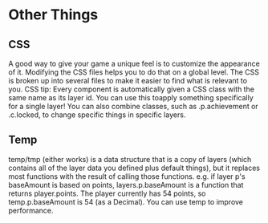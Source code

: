 # Other Things

## CSS
A good way to give your game a unique feel is to customize the appearance of it. Modifying the CSS files helps you to do that on a global level. The CSS is broken up into several files to make it easier to find what is relevant to you.
CSS tip: Every component is automatically given a CSS class with the same name as its layer id. You can use this toapply something specifically for a single layer! You can also combine classes, such as .p.achievement or .c.locked, to change specific things in specific layers.

## Temp
temp/tmp (either works) is a data structure that is a copy of layers (which contains all of the layer data you defined plus default things), but it replaces most functions with the result of calling those functions. e.g. if layer p's baseAmount is based on points, layers.p.baseAmount is a function that returns player.points. The player currently has 54 points, so temp.p.baseAmount is 54 (as a Decimal). You can use temp to improve performance.